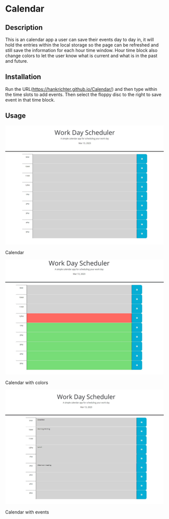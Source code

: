 # Calendar

## Description

This is an calendar app a user can save their events day to day in, it will hold the entries within the local storage so the page can be refreshed and still save the information for each hour time window. Hour time block also change colors to let the user know what is current and what is in the past and future.

## Installation

Run the URL(https://hankrichter.github.io/Calendar/) and then type within the time slots to add events. Then select the floppy disc to the right to save event in that time block.

## Usage

![Calendar](./assets/Images/Calendar.JPG)

Calendar

![Calendar with colors](./assets/Images/Calendar-with-colors.JPG)

Calendar with colors

![Calendar with events](./assets/Images/Calender-with-events.JPG)

Calendar with events
